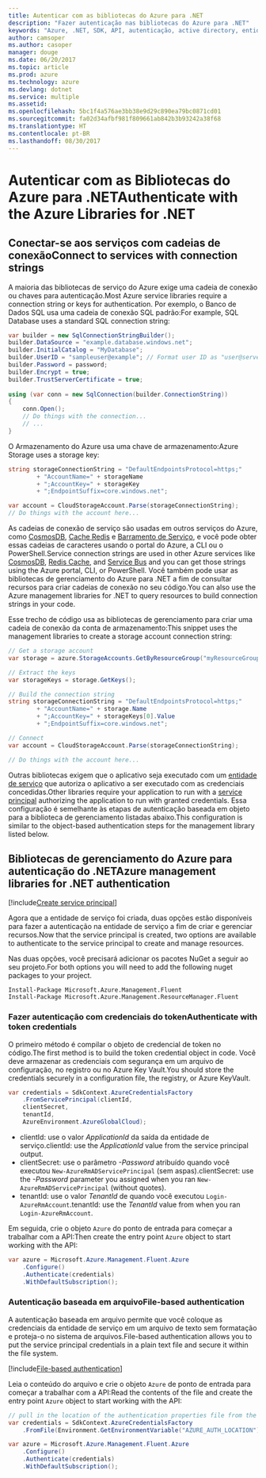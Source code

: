 ```yaml
---
title: Autenticar com as bibliotecas do Azure para .NET
description: "Fazer autenticação nas bibliotecas do Azure para .NET"
keywords: "Azure, .NET, SDK, API, autenticação, active directory, entidade de serviço"
author: camsoper
ms.author: casoper
manager: douge
ms.date: 06/20/2017
ms.topic: article
ms.prod: azure
ms.technology: azure
ms.devlang: dotnet
ms.service: multiple
ms.assetid: 
ms.openlocfilehash: 5bc1f4a576ae3bb38e9d29c890ea79bc0871cd01
ms.sourcegitcommit: fa02d34afbf981f809661ab842b3b93242a38f68
ms.translationtype: HT
ms.contentlocale: pt-BR
ms.lasthandoff: 08/30/2017
---
```

# <a name="authenticate-with-the-azure-libraries-for-net"></a><span data-ttu-id="2b95f-104">Autenticar com as Bibliotecas do Azure para .NET</span><span class="sxs-lookup"><span data-stu-id="2b95f-104">Authenticate with the Azure Libraries for .NET</span></span>

## <a name="connect-to-services-with-connection-strings"></a><span data-ttu-id="2b95f-105">Conectar-se aos serviços com cadeias de conexão</span><span class="sxs-lookup"><span data-stu-id="2b95f-105">Connect to services with connection strings</span></span>

<span data-ttu-id="2b95f-106">A maioria das bibliotecas de serviço do Azure exige uma cadeia de conexão ou chaves para autenticação.</span><span class="sxs-lookup"><span data-stu-id="2b95f-106">Most Azure service libraries require a connection string or keys for authentication.</span></span> <span data-ttu-id="2b95f-107">Por exemplo, o Banco de Dados SQL usa uma cadeia de conexão SQL padrão:</span><span class="sxs-lookup"><span data-stu-id="2b95f-107">For example, SQL Database uses a standard SQL connection string:</span></span>

```csharp
var builder = new SqlConnectionStringBuilder();
builder.DataSource = "example.database.windows.net";
builder.InitialCatalog = "MyDatabase";
builder.UserID = "sampleuser@example"; // Format user ID as "user@server"
builder.Password = password;
builder.Encrypt = true;
builder.TrustServerCertificate = true;
                
using (var conn = new SqlConnection(builder.ConnectionString))
{
    conn.Open();
    // Do things with the connection...
    // ...
}
```

<span data-ttu-id="2b95f-108">O Armazenamento do Azure usa uma chave de armazenamento:</span><span class="sxs-lookup"><span data-stu-id="2b95f-108">Azure Storage uses a storage key:</span></span>

```csharp
string storageConnectionString = "DefaultEndpointsProtocol=https;"
        + "AccountName=" + storageName
        + ";AccountKey=" + storageKey
        + ";EndpointSuffix=core.windows.net";

var account = CloudStorageAccount.Parse(storageConnectionString);
// Do things with the account here...
```

<span data-ttu-id="2b95f-109">As cadeias de conexão de serviço são usadas em outros serviços do Azure, como [CosmosDB](https://docs.microsoft.com/en-us/azure/documentdb/documentdb-dotnet-application#a-nametoc395637769astep-5-wiring-up-azure-cosmos-db), [Cache Redis](https://docs.microsoft.com/en-us/azure/redis-cache/cache-dotnet-how-to-use-azure-redis-cache) e [Barramento de Serviço](https://docs.microsoft.com/en-us/azure/service-bus-messaging/service-bus-dotnet-get-started-with-queues), e você pode obter essas cadeias de caracteres usando o portal do Azure, a CLI ou o PowerShell.</span><span class="sxs-lookup"><span data-stu-id="2b95f-109">Service connection strings are used in other Azure services like [CosmosDB](https://docs.microsoft.com/en-us/azure/documentdb/documentdb-dotnet-application#a-nametoc395637769astep-5-wiring-up-azure-cosmos-db), [Redis Cache](https://docs.microsoft.com/en-us/azure/redis-cache/cache-dotnet-how-to-use-azure-redis-cache), and [Service Bus](https://docs.microsoft.com/en-us/azure/service-bus-messaging/service-bus-dotnet-get-started-with-queues) and you can get those strings using the Azure portal, CLI, or PowerShell.</span></span>  <span data-ttu-id="2b95f-110">Você também pode usar as bibliotecas de gerenciamento do Azure para .NET a fim de consultar recursos para criar cadeias de conexão no seu código.</span><span class="sxs-lookup"><span data-stu-id="2b95f-110">You can also use the Azure management libraries for .NET to query resources to build connection strings in your code.</span></span> 

<span data-ttu-id="2b95f-111">Esse trecho de código usa as bibliotecas de gerenciamento para criar uma cadeia de conexão da conta de armazenamento:</span><span class="sxs-lookup"><span data-stu-id="2b95f-111">This snippet uses the management libraries to create a storage account connection string:</span></span>

```csharp
// Get a storage account
var storage = azure.StorageAccounts.GetByResourceGroup("myResourceGroup", "myStorageAccount");

// Extract the keys
var storageKeys = storage.GetKeys();

// Build the connection string
string storageConnectionString = "DefaultEndpointsProtocol=https;"
        + "AccountName=" + storage.Name
        + ";AccountKey=" + storageKeys[0].Value
        + ";EndpointSuffix=core.windows.net";

// Connect
var account = CloudStorageAccount.Parse(storageConnectionString);

// Do things with the account here...
```

<span data-ttu-id="2b95f-112">Outras bibliotecas exigem que o aplicativo seja executado com um [entidade de serviço](https://docs.microsoft.com/azure/active-directory/develop/active-directory-application-objects) que autoriza o aplicativo a ser executado com as credenciais concedidas.</span><span class="sxs-lookup"><span data-stu-id="2b95f-112">Other libraries require your application to run with a [service principal](https://docs.microsoft.com/azure/active-directory/develop/active-directory-application-objects) authorizing the application to run with granted credentials.</span></span> <span data-ttu-id="2b95f-113">Essa configuração é semelhante às etapas de autenticação baseada em objeto para a biblioteca de gerenciamento listadas abaixo.</span><span class="sxs-lookup"><span data-stu-id="2b95f-113">This configuration is similar to the object-based authentication steps for the management library listed below.</span></span>

## <span data-ttu-id="2b95f-114"><a name="mgmt-auth"></a>Bibliotecas de gerenciamento do Azure para autenticação do .NET</span><span class="sxs-lookup"><span data-stu-id="2b95f-114"><a name="mgmt-auth"></a>Azure management libraries for .NET authentication</span></span>

[!include[Create service principal](includes/create-sp.md)]

<span data-ttu-id="2b95f-115">Agora que a entidade de serviço foi criada, duas opções estão disponíveis para fazer a autenticação na entidade de serviço a fim de criar e gerenciar recursos.</span><span class="sxs-lookup"><span data-stu-id="2b95f-115">Now that the service principal is created, two options are available to authenticate to the service principal to create and manage resources.</span></span>

<span data-ttu-id="2b95f-116">Nas duas opções, você precisará adicionar os pacotes NuGet a seguir ao seu projeto.</span><span class="sxs-lookup"><span data-stu-id="2b95f-116">For both options you will need to add the following nuget packages to your project.</span></span>

```
Install-Package Microsoft.Azure.Management.Fluent
Install-Package Microsoft.Azure.Management.ResourceManager.Fluent
```

### <a name="authenticate-with-token-credentials"></a><span data-ttu-id="2b95f-117">Fazer autenticação com credenciais do token</span><span class="sxs-lookup"><span data-stu-id="2b95f-117">Authenticate with token credentials</span></span>

<span data-ttu-id="2b95f-118">O primeiro método é compilar o objeto de credencial de token no código.</span><span class="sxs-lookup"><span data-stu-id="2b95f-118">The first method is to build the token credential object in code.</span></span>  <span data-ttu-id="2b95f-119">Você deve armazenar as credenciais com segurança em um arquivo de configuração, no registro ou no Azure Key Vault.</span><span class="sxs-lookup"><span data-stu-id="2b95f-119">You should store the credentials securely in a configuration file, the registry, or Azure KeyVault.</span></span>

```csharp
var credentials = SdkContext.AzureCredentialsFactory
    .FromServicePrincipal(clientId,
    clientSecret,
    tenantId, 
    AzureEnvironment.AzureGlobalCloud);
```

- <span data-ttu-id="2b95f-120">clientId: use o valor *ApplicationId* da saída da entidade de serviço.</span><span class="sxs-lookup"><span data-stu-id="2b95f-120">clientId: use the *ApplicationId* value from the service principal output.</span></span>
- <span data-ttu-id="2b95f-121">clientSecret: use o parâmetro *-Password* atribuído quando você executou `New-AzureRmADServicePrincipal` (sem aspas).</span><span class="sxs-lookup"><span data-stu-id="2b95f-121">clientSecret: use the *-Password* parameter you assigned when you ran `New-AzureRmADServicePrincipal` (without quotes).</span></span>
- <span data-ttu-id="2b95f-122">tenantId: use o valor *TenantId* de quando você executou `Login-AzureRmAccount`.</span><span class="sxs-lookup"><span data-stu-id="2b95f-122">tenantId: use the *TenantId* value from when you ran `Login-AzureRmAccount`.</span></span>

<span data-ttu-id="2b95f-123">Em seguida, crie o objeto `Azure` do ponto de entrada para começar a trabalhar com a API:</span><span class="sxs-lookup"><span data-stu-id="2b95f-123">Then create the entry point `Azure` object to start working with the API:</span></span>

```csharp
var azure = Microsoft.Azure.Management.Fluent.Azure
    .Configure()
    .Authenticate(credentials)
    .WithDefaultSubscription();
```

### <span data-ttu-id="2b95f-124"><a name="mgmt-file"></a>Autenticação baseada em arquivo</span><span class="sxs-lookup"><span data-stu-id="2b95f-124"><a name="mgmt-file"></a>File-based authentication</span></span>

<span data-ttu-id="2b95f-125">A autenticação baseada em arquivo permite que você coloque as credenciais da entidade de serviço em um arquivo de texto sem formatação e proteja-o no sistema de arquivos.</span><span class="sxs-lookup"><span data-stu-id="2b95f-125">File-based authentication allows you to put the service principal credentials in a plain text file and secure it within the file system.</span></span>

[!include[File-based authentication](includes/file-based-auth.md)]

<span data-ttu-id="2b95f-126">Leia o conteúdo do arquivo e crie o objeto `Azure` de ponto de entrada para começar a trabalhar com a API:</span><span class="sxs-lookup"><span data-stu-id="2b95f-126">Read the contents of the file and create the entry point `Azure` object to start working with the API:</span></span>

```csharp
// pull in the location of the authentication properties file from the environment 
var credentials = SdkContext.AzureCredentialsFactory
    .FromFile(Environment.GetEnvironmentVariable("AZURE_AUTH_LOCATION"));

var azure = Microsoft.Azure.Management.Fluent.Azure
    .Configure()
    .Authenticate(credentials)
    .WithDefaultSubscription();
```
